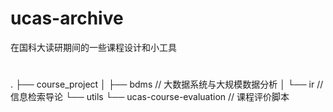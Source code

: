 # ucas-archive
在国科大读研期间的一些课程设计和小工具

#
.
├── course_project
│   ├── bdms                    // 大数据系统与大规模数据分析 
│   └── ir                      // 信息检索导论 
└── utils
    └── ucas-course-evaluation  // 课程评价脚本
